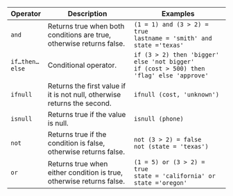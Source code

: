 <table>
<colgroup>
   <col style="width:5%" />
   <col style="width:45%" />
   <col style="width:50%" />
</colgroup>
  <thead>
    <tr>
      <th>Operator</th>
      <th>Description</th>
      <th>Examples</th>
    </tr>
  </thead>
  <tbody>
    <tr>
      <td><code>and</code></td>
      <td>Returns true when both conditions are true, otherwise returns false.</td>
      <td><code class="highlighter-rouge">(1 = 1) and (3 &gt; 2) = true</code><br><code class="highlighter-rouge">lastname = 'smith' and state ='texas'</code></td>
    </tr>
    <tr>
      <td><code>if…then…else</code></td>
      <td>Conditional operator.</td>
      <td><code class="highlighter-rouge">if (3 &gt; 2) then 'bigger' else 'not bigger'</code><br><code class="highlighter-rouge">if (cost &gt; 500) then 'flag' else 'approve'</code></td>
    </tr>
    <tr>
      <td><code>ifnull</code></td>
      <td>Returns the first value if it is not null, otherwise returns the second.</td>
      <td><code class="highlighter-rouge">ifnull (cost, 'unknown')</code></td>
    </tr>
    <tr>
      <td><code>isnull</code></td>
      <td>Returns true if the value is null.</td>
      <td><code class="highlighter-rouge">isnull (phone)</code></td>
    </tr>
    <tr>
      <td><code>not</code></td>
      <td>Returns true if the condition is false, otherwise returns false.</td>
      <td><code class="highlighter-rouge">not (3 &gt; 2) = false</code><br><code class="highlighter-rouge">not (state = 'texas')</code></td>
    </tr>
    <tr>
      <td><code>or</code></td>
      <td>Returns true when either condition is true, otherwise returns false.</td>
      <td><code class="highlighter-rouge">(1 = 5) or (3 &gt; 2) = true</code><br><code class="highlighter-rouge">state = 'california' or state ='oregon'</code></td>
    </tr>
  </tbody>
</table>
